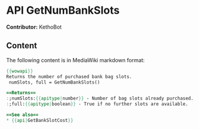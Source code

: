 # API GetNumBankSlots

**Contributor:** KethoBot

## Content

The following content is in MediaWiki markdown format:

```mediawiki
{{wowapi}}
Returns the number of purchased bank bag slots.
 numSlots, full = GetNumBankSlots()

==Returns==
:;numSlots:{{apitype|number}} - Number of bag slots already purchased.
:;full:{{apitype|boolean}} - True if no further slots are available.

==See also==
* {{api|GetBankSlotCost}}
```